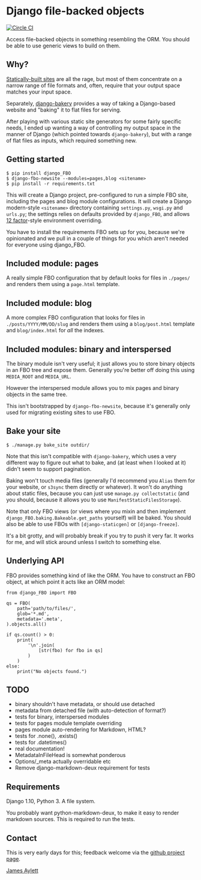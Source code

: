 # Django file-backed objects

[![Circle CI](https://circleci.com/gh/jaylett/django-filebacked-objects.svg?style=svg)](https://circleci.com/gh/jaylett/django-filebacked-objects)

Access file-backed objects in something resembling the ORM. You should
be able to use generic views to build on them.

## Why?

[Statically-built sites](https://www.staticgen.com/) are all the rage,
but most of them concentrate on a narrow range of file formats and,
often, require that your output space matches your input space.

Separately,
[django-bakery](https://django-bakery.readthedocs.org/en/latest/)
provides a way of taking a Django-based website and "baking" it to
flat files for serving.

After playing with various static site generators for some fairly
specific needs, I ended up wanting a way of controlling my output
space in the manner of Django (which pointed towards `django-bakery`),
but with a range of flat files as inputs, which required something
new.

## Getting started

```
$ pip install django_FBO
$ django-fbo-newsite --modules=pages,blog <sitename>
$ pip install -r requirements.txt
```

This will create a Django project, pre-configured to run a simple FBO
site, including the pages and blog module configurations. It will
create a Django modern-style `<sitename>` directory containing
`settings.py`, `wsgi.py` and `urls.py`; the settings relies on
defaults provided by `django_FBO`, and allows [12 factor]-style
environment overriding.

You have to install the requirements FBO sets up for you, because
we're opinionated and we pull in a couple of things for you which
aren't needed for everyone using django_FBO.

[12 factor]: http://12factor.net/

## Included module: pages

A really simple FBO configuration that by default looks for files
in `./pages/` and renders them using a `page.html` template.

## Included module: blog

A more complex FBO configuration that looks for files in
`./posts/YYYY/MM/DD/slug` and renders them using a `blog/post.html`
template and `blog/index.html` for _all_ the indexes.

## Included modules: binary and interspersed

The binary module isn't very useful; it just allows you to store
binary objects in an FBO tree and expose them. Generally you're
better off doing this using `MEDIA_ROOT` and `MEDIA_URL`.

However the interspersed module allows you to mix pages and binary
objects in the same tree.

This isn't bootstrapped by `django-fbo-newsite`, because it's
generally only used for migrating existing sites to use FBO.

## Bake your site

```
$ ./manage.py bake_site outdir/
```

Note that this isn't compatible with `django-bakery`, which uses a
very different way to figure out what to bake, and (at least when I
looked at it) didn't seem to support pagination.

Baking won't touch media files (generally I'd recommend you `Alias`
them for your website, or `s3sync` them directly or whatever). It
won't do anything about static files, because you can just use
`manage.py collectstatic` (and you should, because it allows you to
use `ManifestStaticFilesStorage`).

Note that only FBO views (or views where you mixin and then implement
`django_FBO.baking.Bakeable.get_paths` yourself) will be baked. You
should also be able to use FBOs with `[django-staticgen]` or
`[django-freeze]`.

It's a bit grotty, and will probably break if you try to push it very
far. It works for me, and will stick around unless I switch to
something else.

[django-staticgen]: https://github.com/mishbahr/django-staticgen
[django-freeze]: https://github.com/fabiocaccamo/django-freeze

## Underlying API

FBO provides something kind of like the ORM. You have to construct an
FBO object, at which point it acts like an ORM model:

    from django_FBO import FBO

    qs = FBO(
        path='path/to/files/',
        glob='*.md',
        metadata='.meta',
    ).objects.all()

    if qs.count() > 0:
        print(
            '\n'.join(
                [str(fbo) for fbo in qs]
            )
        )
    else:
        print("No objects found.")

## TODO

 * binary shouldn't have metadata, or should use detached
 * metadata from detached file (with auto-detection of format?)
 * tests for binary, interspersed modules
 * tests for pages module template overriding
 * pages module auto-rendering for Markdown, HTML?
 * tests for .none(), .exists()
 * tests for .datetimes()
 * real documentation!
 * MetadataInFileHead is somewhat ponderous
 * Options/_meta actually overridable etc
 * Remove django-markdown-deux requirement for tests

## Requirements

Django 1.10, Python 3. A file system.

You probably want python-markdown-deux, to make it easy to render
markdown sources. This is required to run the tests.

## Contact

This is very early days for this; feedback welcome via the [github
project page].

[James Aylett]

[James Aylett]: http://tartarus.org/james/
[github project page]: https://github.com/jaylett/django-filebacked-objects
